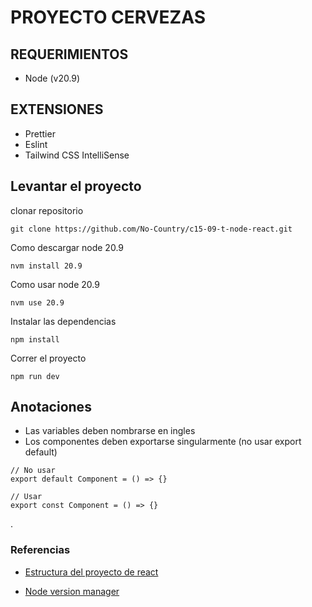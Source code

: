 # PROYECTO CERVEZAS

## REQUERIMIENTOS

- Node (v20.9)

## EXTENSIONES

- Prettier
- Eslint
- Tailwind CSS IntelliSense

## Levantar el proyecto

clonar repositorio

```
git clone https://github.com/No-Country/c15-09-t-node-react.git
```

Como descargar node 20.9

```
nvm install 20.9
```

Como usar node 20.9

```
nvm use 20.9
```

Instalar las dependencias

```
npm install
```

Correr el proyecto

```
npm run dev
```

## Anotaciones

- Las variables deben nombrarse en ingles
- Los componentes deben exportarse singularmente (no usar export default)

```
// No usar
export default Component = () => {}

// Usar
export const Component = () => {}
```

.

### Referencias

- [Estructura del proyecto de react](https://medium.com/@kthamodaran/react-8-best-practices-folder-structure-5dbda48a69e)

- [Node version manager](https://github.com/coreybutler/nvm-windows/releases)
